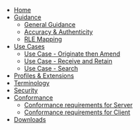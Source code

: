 
<ul class="nav navbar-nav">
  <li>
    <a href="index.html">Home</a>
  </li>

  <li class="dropdown">
    <a href="#" data-toggle="dropdown" class="dropdown-toggle">Guidance<b class="caret">
      </b>  <!-- Lower Extremity Skin Wound Assessment Guidance Pages -->
    </a>
    <ul class="dropdown-menu">
      <li>
        <a href="generalguidance.html">General Guidance</a>
      </li>
      <li>
        <a href="accuracyauthenticity.html">Accuracy &amp; Authenticity</a>
      </li>
      <li>
        <a href="rlemapping.html">RLE Mapping</a>
      </li>
    </ul>
  </li>

  <li class="dropdown">
    <a href="#" data-toggle="dropdown" class="dropdown-toggle">Use Cases<b class="caret">
      </b>  <!-- Lower Extremity Skin Wound Assessment Individual Use Cases -->
    </a>
    <ul class="dropdown-menu">
      <li>
        <a href="usecase-originate.html">Use Case - Originate then Amend</a>
      </li>
      <li>
        <a href="usecase-receive.html">Use Case - Receive and Retain</a>
      </li>
      <li>
        <a href="usecase-search.html">Use Case - Search</a>
      </li>
    </ul>
  </li>

  <li>
    <a href="profiles.html">Profiles &amp; Extensions</a>
  </li>
  <!-- Uncomment when search parameters or operations are defined
  <li>
    <a href="searchparameters.html">Search Params &amp; Operations</a>
  </li>
  -->
  <li>
    <a href="terminology.html">Terminology</a>
  </li>
  <li>
    <a href="security.html">Security</a>
  </li>
  <li class="dropdown">
    <a href="#" data-toggle="dropdown" class="dropdown-toggle">Conformance<b class="caret">
      </b>
    </a>
    <ul class="dropdown-menu">
      <li>
        <a href="CapabilityStatement-lower-extremity-skin-wound-assessment-server.html">Conformance requirements for Server</a>
      </li>
      <li>
        <a href="CapabilityStatement-lower-extremity-skin-wound-assessment-client.html">Conformance requirements for Client</a>
      </li>
    </ul>
  </li>
  <li>
    <a href="downloads.html">Downloads</a>
  </li>
</ul>
